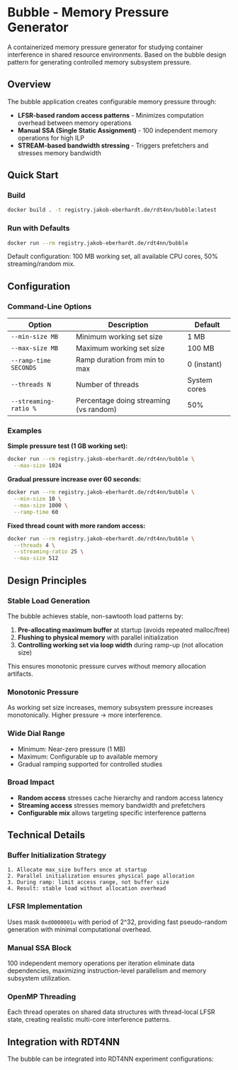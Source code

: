 # Bubble - Memory Pressure Generator

A containerized memory pressure generator for studying container interference in shared resource environments. Based on the bubble design pattern for generating controlled memory subsystem pressure.

## Overview

The bubble application creates configurable memory pressure through:
- **LFSR-based random access patterns** - Minimizes computation overhead between memory operations
- **Manual SSA (Single Static Assignment)** - 100 independent memory operations for high ILP
- **STREAM-based bandwidth stressing** - Triggers prefetchers and stresses memory bandwidth

## Quick Start

### Build

```bash
docker build . -t registry.jakob-eberhardt.de/rdt4nn/bubble:latest
```

### Run with Defaults

```bash
docker run --rm registry.jakob-eberhardt.de/rdt4nn/bubble
```

Default configuration: 100 MB working set, all available CPU cores, 50% streaming/random mix.

## Configuration

### Command-Line Options

| Option | Description | Default |
|--------|-------------|---------|
| `--min-size MB` | Minimum working set size | 1 MB |
| `--max-size MB` | Maximum working set size | 100 MB |
| `--ramp-time SECONDS` | Ramp duration from min to max | 0 (instant) |
| `--threads N` | Number of threads | System cores |
| `--streaming-ratio %` | Percentage doing streaming (vs random) | 50% |

### Examples

**Simple pressure test (1 GB working set):**
```bash
docker run --rm registry.jakob-eberhardt.de/rdt4nn/bubble \
  --max-size 1024
```

**Gradual pressure increase over 60 seconds:**
```bash
docker run --rm registry.jakob-eberhardt.de/rdt4nn/bubble \
  --min-size 10 \
  --max-size 1000 \
  --ramp-time 60
```

**Fixed thread count with more random access:**
```bash
docker run --rm registry.jakob-eberhardt.de/rdt4nn/bubble \
  --threads 4 \
  --streaming-ratio 25 \
  --max-size 512
```



## Design Principles

### Stable Load Generation
The bubble achieves stable, non-sawtooth load patterns by:
1. **Pre-allocating maximum buffer** at startup (avoids repeated malloc/free)
2. **Flushing to physical memory** with parallel initialization
3. **Controlling working set via loop width** during ramp-up (not allocation size)

This ensures monotonic pressure curves without memory allocation artifacts.

### Monotonic Pressure
As working set size increases, memory subsystem pressure increases monotonically. Higher pressure → more interference.

### Wide Dial Range
- Minimum: Near-zero pressure (1 MB)
- Maximum: Configurable up to available memory
- Gradual ramping supported for controlled studies

### Broad Impact
- **Random access** stresses cache hierarchy and random access latency
- **Streaming access** stresses memory bandwidth and prefetchers
- **Configurable mix** allows targeting specific interference patterns

## Technical Details

### Buffer Initialization Strategy
```
1. Allocate max_size buffers once at startup
2. Parallel initialization ensures physical page allocation
3. During ramp: limit access range, not buffer size
4. Result: stable load without allocation overhead
```

### LFSR Implementation
Uses mask `0xd0000001u` with period of 2^32, providing fast pseudo-random generation with minimal computational overhead.

### Manual SSA Block
100 independent memory operations per iteration eliminate data dependencies, maximizing instruction-level parallelism and memory subsystem utilization.

### OpenMP Threading
Each thread operates on shared data structures with thread-local LFSR state, creating realistic multi-core interference patterns.

## Integration with RDT4NN

The bubble can be integrated into RDT4NN experiment configurations: